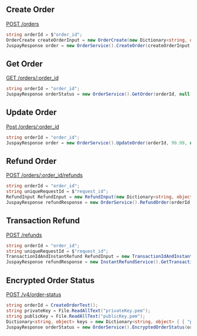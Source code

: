 ## Create Order
[POST /orders](https://developer.juspay.in/reference/create-order-1)
```cs
string orderId = $"order_id";
OrderCreate createOrderInput = new OrderCreate(new Dictionary<string, object> { {"order_id", $"{orderId}"},  {"amount", 10 } } );
JuspayResponse order = new OrderService().CreateOrder(createOrderInput, null);
```
## Get Order
[GET /orders/:order_id](https://developer.juspay.in/reference/get-order-status)
```cs
string orderId = "order_id";
JuspayResponse orderStatus = new OrderService().GetOrder(orderId, null);
```

## Update Order
[Post /orders/:order_id](https://developer.juspay.in/reference/update-order)
```cs
string orderId = "order_id";
JuspayResponse order = new OrderService().UpdateOrder(orderId, 99.99, null);
```
## Refund Order
[POST /orders/:order_id/refunds](https://developer.juspay.in/reference/refund-order)
```cs
string orderId = "order_id";
string uniqueRequestId = $"request_id";
RefundInput RefundInput = new RefundInput(new Dictionary<string, object> { { "order_id", orderId }, {"amount", 10 }, {"unique_request_id", uniqueRequestId } });
JuspayResponse refundResponse = new OrderService().RefundOrder(orderId, RefundInput, null);
```
## Transaction Refund
[POST /refunds](https://developer.juspay.in/reference/instant-refund)
```cs
string orderId = "order_id";
string uniqueRequestId = $"request_id";
TransactionIdAndInstantRefund RefundInput = new TransactionIdAndInstantRefund(new Dictionary<string, object> { { "order_id", orderId }, {"amount", 10 }, {"unique_request_id", uniqueRequestId }, { "order_type", "Juspay" }, {"refund_type", "STANDARD"} });
JuspayResponse refundResponse = new InstantRefundService().GetTransactionIdAndInstantRefund(RefundInput, null);
```

## Encrypted Order Status
[POST /v4/order-status](https://developer.juspay.in/reference/get-order-status)
```cs
string orderId = CreateOrderTest();
string privateKey = File.ReadAllText("privateKey.pem");
string publicKey = File.ReadAllText("publicKey.pem");
Dictionary<string, object> keys = new Dictionary<string, object> { { "privateKey", new Dictionary<string, object> { {"key", privateKey }, { "kid", "key id" } }}, { "publicKey", new Dictionary<string, object> { {"key", publicKey }, { "kid", "key id" } }}};
JuspayResponse orderStatus = new OrderService().EncryptedOrderStatus(orderId, new RequestOptions(null, null, null, null, new JuspayJWTRSA(keys)));
```